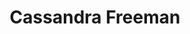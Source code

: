 ---
title: Cassandra Freeman
aliases:  
  - /people/cassie-freeman
other_names: 
  - Cassie Freeman
layout: people
featured_image: 
featured_image_attr: 
featured_image_alt: 
featured_image_caption: 
Socials:
  Instagram: cassiedamsel
  IMDb: Cassandra Freeman | nm1904386
Website: https://linktr.ee/cassandra.freeman6
---